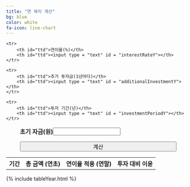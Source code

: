 ```yaml
---
title: "연 복리 계산"
bg: blue
color: white
fa-icon: line-chart
---
```

<style>
#in{
	margin-left:auto;
	margin-right:auto;
	width:85%;
	border-collapse:separate;
	border-spacing:0;
}

#ttd{
	font-weight: bold;
	text-align: left;
	padding:0;
	border:0;
}

#btny{
{% assign blue = site.colors.blue %}
{% assign white = site.colors.white %}
        background-color:{{blue}};
        color:{{white}};
        border-color:{{white}};
        width:85%;
	font-size:15px;
}

#btny:hover{
{% assign blue = site.colors.blue %}
{% assign white = site.colors.white %}
	background-color:{{white}};
	color:{{blue}};
	border-color:{{blue}};
	width:85%;
	font-size:15px;
}

</style>

<body>

<table id = "in">
	<tr>
		<th id="ttd">초기 자금(원)</th>
		<th id="ttd"><input type = "text" id = "initialFundsY"></th>
	</tr>

	<tr>
		<th id="ttd">연이율(%)</th>
		<th id="ttd"><input type = "text" id = "interestRateY"></th>
	</tr>

	<tr>
		<th id="ttd">추가 투자금(1년마다)</th>
		<th id="ttd"><input type = "text" id = "additionalInvestmentY"></th>
	</tr>

	<tr>
		<th id="ttd">투자 기간(년)</th>
		<th id="ttd"><input type = "text" id = "investmentPeriodY"></th>
	</tr>


</table>

<center><button id="btny" onclick="cal()">계산</button></center>

<table id = "resultTableY">
	<tr>
		<th>기간</th>
		<th>총 금액 (연초)</th>
		<th>연이율 적용 (연말)</th>
		<th>투자 대비 이윤</th>
	</tr>
</table>

{% include tableYear.html %}

</body>
